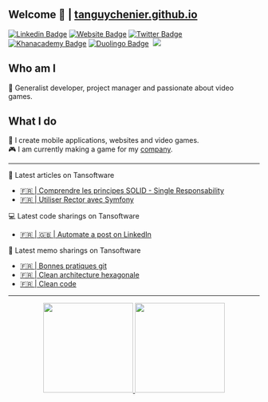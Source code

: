 ## Welcome 👋 | <a href="https://tanguychenier.github.io/tanguychenier"> tanguychenier.github.io </a>

[![Linkedin Badge](https://img.shields.io/badge/-linkedin-blue?style=flat&logo=Linkedin&logoColor=white&link=https://www.linkedin.com/in/tanguy-chenier/)](https://www.linkedin.com/in/tanguy-chenier/)
[![Website Badge](https://img.shields.io/badge/-tansoftware-47CCCC?style=flat&logo=Google-Chrome&logoColor=white&link=https://www.tansoftware.com)](https://www.tansoftware.com)
[![Twitter Badge](https://img.shields.io/badge/-twitter-1ca0f1?style=flat&labelColor=1ca0f1&logo=twitter&logoColor=white&link=https://twitter.com/ChenierTanguy)](https://twitter.com/ChenierTanguy)
[![Khanacademy Badge](https://img.shields.io/badge/-khanacademy-14BF96?style=flat&labelColor=14BF96&logo=khanacademy&logoColor=white&link=https://fr.khanacademy.org/profile/tanguychenier)](https://fr.khanacademy.org/profile/tanguychenier)
[![Duolingo Badge](https://img.shields.io/badge/-duolingo-yellow?style=flat&labelColor=yellow&logo=khanacademy&logoColor=white&link=https://www.duolingo.com/profile/tchenier)](https://www.duolingo.com/profile/tchenier)&nbsp;
![](https://komarev.com/ghpvc/?username=tanguychenier)

## Who am I
🚀 Generalist developer, project manager and passionate about video games.

## What I do
💭 I create mobile applications, websites and video games.     
🎮 I am currently making a game for my [company](https://github.com/Tan-Software).

------------

📒 Latest articles on Tansoftware

- [🇫🇷 | Comprendre les principes SOLID - Single Responsability](https://tansoftware.com/community/article/comprendre-les-principes-solid---s)
- [🇫🇷 | Utiliser Rector avec Symfony](https://tansoftware.com/community/article/utiliser-rector-avec-symfony)

‍💻 Latest code sharings on Tansoftware

- [🇫🇷 | 🇬🇧 | Automate a post on LinkedIn](https://github.com/Tan-Software/automate_linkedin_posting)

📝 Latest memo sharings on Tansoftware

- [🇫🇷 | Bonnes pratiques git](https://github.com/Tan-Software/bonnes_pratiques_git)
- [🇫🇷 | Clean architecture hexagonale](https://github.com/Tan-Software/clean_architecture_hexagonale)
- [🇫🇷 | Clean code](https://github.com/Tan-Software/clean_code)

------------

<p align="center">
  <a href="https://github.com/tanguychenier">
    <img height="180em" src="https://github-readme-stats-eight-theta.vercel.app/api?username=tanguychenier&show_icons=true&theme=vue&include_all_commits=true&count_private=true"/>
    <img height="180em" src="https://github-readme-stats-eight-theta.vercel.app/api/top-langs/?username=tanguychenier&layout=compact&langs_count=8&theme=vue"/>
  </a>
</p>

